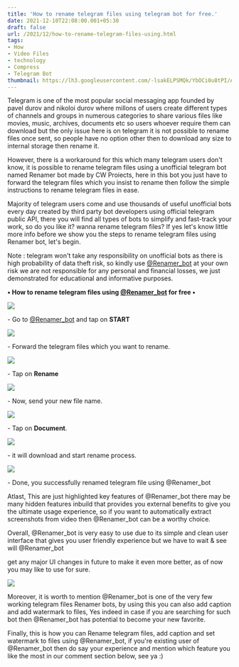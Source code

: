 ```yaml
---
title: 'How to rename telegram files using telegram bot for free.'
date: 2021-12-10T22:08:00.001+05:30
draft: false
url: /2021/12/how-to-rename-telegram-files-using.html
tags: 
- How
- Video Files
- technology
- Compress
- Telegram Bot
thumbnail: https://lh3.googleusercontent.com/-lsakELPSMQk/YbOCi0u8tPI/AAAAAAAAH0Q/3ylUXzWqXf8rPx4bc1I801rdGfMZS6owwCNcBGAsYHQ/s1600/1639154311345046-0.png
---
```


  

Telegram is one of the most popular social messaging app founded by pavel durov and nikoloi durov where millons of users create different types of channels and groups in numerous categories to share various files like movies, music, archives, documents etc so users whoever require them can download but the only issue here is on telegram it is not possible to rename files once sent, so people have no option other then to download any size to internal storage then rename it.

  

However, there is a workaround for this which many telegram users don't know, it is possible to rename telegram files using a unofficial telegram bot named Renamer bot made by CW Proiects, here in this bot you just have to forward the telegram files which you insist to rename then follow the simple instructions to rename telegram files in ease.

  

Majority of telegram users come and use thousands of useful unofficial bots every day created by third party bot developers using official telegram public API, there you will find all types of bots to simplify and fast-track your work, so do you like it? wanna rename telegram files? If yes let's know little more info before we show you the steps to rename telegram files using Renamer bot, let's begin.

  

Note : telegram won't take any responsibility on unofficial bots as there is high probability of data theft risk, so kindly use [@Renamer\_bot](http://t.me/Renamer_bot) at your own risk we are not responsible for any personal and financial losses, we just demonstrated for educational and informative purposes.

  

**• How to rename telegram files using [@Renamer\_bot](http://t.me/Renamer_bot) for free •**

 **![](https://lh3.googleusercontent.com/-dj3qlF0y8B8/YbOCh8NLMRI/AAAAAAAAH0M/xjOGPhEIetwhEjsjF_aVE3axyaOWnSxAACNcBGAsYHQ/s1600/1639154306696983-1.png)** 

\- Go to [@Renamer\_bot](http://t.me/Renamer_bot) and tap on **START**

  

 ![](https://lh3.googleusercontent.com/-MektvIkmib0/YbOCglzjMKI/AAAAAAAAH0I/GnieYRpJdqkGVlWVLNWL_tQm8fAwV9EogCNcBGAsYHQ/s1600/1639154301926557-2.png) 

  

\- Forward the telegram files which you want to rename.

  

 ![](https://lh3.googleusercontent.com/-0wGgs4ygAXM/YbOCfnhXK-I/AAAAAAAAH0E/AeJ3Phfr0iUqAWYWjZCNc-aQ78F7jI1ZACNcBGAsYHQ/s1600/1639154297121596-3.png) 

  

\- Tap on **Rename**

 **![](https://lh3.googleusercontent.com/-OVavel-HQ5I/YbOCeRKQbdI/AAAAAAAAH0A/1X1584KPqS0HFXUBQgwJ8L0vXC9CBtiVACNcBGAsYHQ/s1600/1639154292205059-4.png)** 

\- Now, send your new file name.

  

 ![](https://lh3.googleusercontent.com/-B_MXySnhml4/YbOCdCDeVYI/AAAAAAAAHz8/E_6KRxIiHDMAYej5hHxS8ZO89AZxay9ngCNcBGAsYHQ/s1600/1639154286914521-5.png) 

  

\- Tap on **Document**.

  

 ![](https://lh3.googleusercontent.com/-nqU5UqZxIhA/YbOCbsCOWKI/AAAAAAAAHz4/XxBmwgtGuG4-xlcImqif8MJRHTtkN1UlQCNcBGAsYHQ/s1600/1639154281998541-6.png) 

  

\- it will download and start rename process.

  

 ![](https://lh3.googleusercontent.com/-LyBARhkFdmY/YbOCaQUMEjI/AAAAAAAAHz0/gYu5-O8nIDocNpwLA95GpFgxbbe8Kqf1ACNcBGAsYHQ/s1600/1639154277072225-7.png) 

  

\- Done, you successfully renamed telegram file using @Renamer\_bot

  

Atlast, This are just highlighted key features of @Renamer\_bot there may be many hidden features inbuild that provides you external benefits to give you the ultimate usage experience, so if you want to automatically extract screenshots from video then @Renamer\_bot can be a worthy choice.

  

Overall, @Renamer\_bot is very easy to use due to its simple and clean user interface that gives you user friendly experience but we have to wait & see will @Renamer\_bot

get any major UI changes in future to make it even more better, as of now you may like to use for sure.

  

 ![](https://lh3.googleusercontent.com/-fBh-bqVQLDI/YbOCZXX18aI/AAAAAAAAHzw/rldHcdQrNoQKkHVO26o_Er_Etrj8sVA6gCNcBGAsYHQ/s1600/1639154241639222-8.png) 

  

  

Moreover, it is worth to mention @Renamer\_bot is one of the very few working telegram files Renamer bots, by using this you can also add caption and add watermark to files, Yes indeed in case if you are searching for such bot then @Renamer\_bot has potential to become your new favorite.

  

Finally, this is how you can Rename telegram files, add caption and set watermark to files using @Renamer\_bot, if you're existing user of @Renamer\_bot then do say your experience and mention which feature you like the most in our comment section below, see ya :)